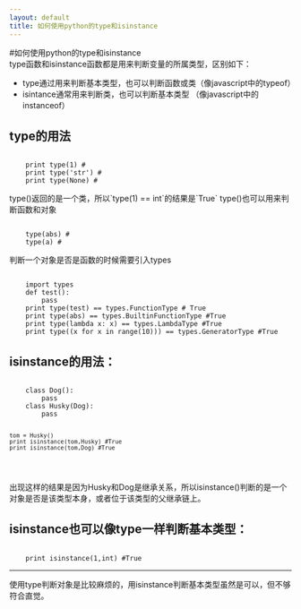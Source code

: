 ```yaml
---
layout: default
title: 如何使用python的type和isinstance
---
```

#如何使用python的type和isinstance  
type函数和isinstance函数都是用来判断变量的所属类型，区别如下：  
<ul>
<li>type通过用来判断基本类型，也可以判断函数或类（像javascript中的typeof）</li>
<li>isintance通常用来判断类，也可以判断基本类型 （像javascript中的instanceof）  </li>
</ul>
<h2>type的用法</h2>
<pre><code>
	print type(1) #<class 'int'>  
	print type('str') #<class 'str'>  
	print type(None) #<type(None) 'NoneType'>  
</code></pre>
type()返回的是一个类，所以`type(1) == int`的结果是`True`  
type()也可以用来判断函数和对象
<pre><code>
	type(abs) #<class 'builtin_function_or_method'>
	type(a) #<class '__main__.Animal'>
</code></pre>
判断一个对象是否是函数的时候需要引入types
<pre><code>
	import types
	def test():
		pass
	print type(test) == types.FunctionType # True
	print type(abs) == types.BuiltinFunctionType #True
	print type(lambda x: x) == types.LambdaType #True
	print type((x for x in range(10))) == types.GeneratorType #True
</code></pre>
<h2>isinstance的用法：</h2>
<pre><code>
	class Dog():
		pass
	class Husky(Dog):
		pass

	tom = Husky()
	print isinstance(tom,Husky) #True
	print isinstance(tom,Dog) #True
</code></pre>
出现这样的结果是因为Husky和Dog是继承关系，所以isinstance()判断的是一个对象是否是该类型本身，或者位于该类型的父继承链上。
<h2>isinstance也可以像type一样判断基本类型：</h2>
<code>
	print isinstance(1,int) #True
</code>
<hr/>
使用type判断对象是比较麻烦的，用isinstance判断基本类型虽然是可以，但不够符合直觉。